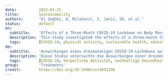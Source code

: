 ```yaml
---
date:          2022-01-21
title:         Sustainability
authors:       'El Zoghbi, A, Milanović, I, Janić, SR, et al.'
status:        default
en:
  subtitle:    'Effects of a Three-Month COVID-19 Lockdown on Body Mass and Nutritional Status of Lebanese Students Who Study Physical Education'
  description: 'This study investigated the effects of a three-month COVID-19 lockdown on the body mass of Lebanese students who study physical education and whether these changes reflected in distribution changes in underweight, normal weight, and overweight/obese status. Furthermore, the study investigated whether lockdown affected physical activity behavior and if students who reduced the frequency of training sessions were more likely to increase their body mass. Body mass and body height were assessed in 174 Lebanese physical education students immediately before and at the end of COVID-19 lockdown. Their training routine was assessed using by questionnaire. Wilcoxon signed-rank order assessed the effects of lockdown on body mass, while Chi square test tested the differences in distribution of underweight, normal weight, and overweight/obese status before and after the lockdown. In general, there was a significant (p < 0.001) small increase in body mass. However, about 27% of participants had a moderate to major increase in body mass. This was reflected in a significant shift in nutritional status as the number of overweight/obese students increased by 5.2%. In addition, students who reduced their training frequency due to lockdown were three times more likely to increase body mass than those who remained active (i.e., 38 vs. 5 with moderate to major increase). Given that an increase in body mass increases all health risks, remaining physically active is of high importance for health prevention, especially considering all other positive effects of physical activity on cardio-respiratory and muscle function.'
  tags:        [COVID-19, physical activity, sustainable health, education, obesity]
de:
  subtitle:    'Auswirkungen eines dreimonatigen COVID-19-Lockdowns auf die Körpermasse und den Ernährungszustand von libanesischen Sportstudenten'
  description: 'Diese Studie untersuchte die Auswirkungen einer dreimonatigen COVID-19-Sperre auf die Körpermasse von libanesischen Sportstudenten und ob sich diese Veränderungen in der Verteilung von Untergewicht, Normalgewicht und Übergewicht/Fettleibigkeit widerspiegeln. Darüber hinaus wurde untersucht, ob sich die Ausgangssperre auf das Bewegungsverhalten auswirkt und ob Schüler, die die Häufigkeit ihrer Trainingseinheiten reduzierten, mit größerer Wahrscheinlichkeit ihr Körpergewicht erhöhten. Körpermasse und Körpergröße wurden bei 174 libanesischen Sportschülern unmittelbar vor und am Ende der COVID-19-Sperre ermittelt. Ihre Trainingsroutine wurde anhand eines Fragebogens bewertet. Mit dem Wilcoxon-Signed-Rank-Test wurden die Auswirkungen der Sperre auf die Körpermasse untersucht, während der Chi-Quadrat-Test die Unterschiede in der Verteilung von Untergewicht, Normalgewicht und Übergewicht/Fettleibigkeit vor und nach der Sperre prüfte. Im Allgemeinen war ein signifikanter (p < 0,001) kleiner Anstieg der Körpermasse zu verzeichnen. Bei etwa 27 % der Teilnehmer war jedoch eine mäßige bis starke Zunahme der Körpermasse zu verzeichnen. Dies spiegelte sich in einer signifikanten Veränderung des Ernährungszustands wider, da die Zahl der übergewichtigen/fettleibigen Schüler um 5,2 % zunahm. Darüber hinaus war die Wahrscheinlichkeit, dass Studenten, die ihre Trainingshäufigkeit aufgrund der Schließung reduzierten, dreimal so hoch wie die derjenigen, die aktiv blieben (d. h. 38 vs. 5 mit mäßiger bis starker Zunahme). In Anbetracht der Tatsache, dass eine Zunahme der Körpermasse alle Gesundheitsrisiken erhöht, ist es für die Gesundheitsprävention von großer Bedeutung, körperlich aktiv zu bleiben, insbesondere in Anbetracht aller anderen positiven Auswirkungen körperlicher Aktivität auf die kardio-respiratorische und die Muskelfunktion.' 
  tags:        [COVID-19, körperliche Aktivität, nachhaltige Gesundheit, Bildung, Adipositas]
group:         'Treatments'
credit:        https://doi.org/10.3390/su14031196
---
```

